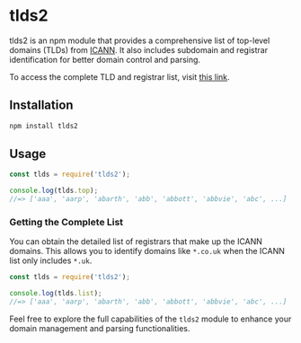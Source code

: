 # tlds2

tlds2 is an npm module that provides a comprehensive list of top-level domains (TLDs) from [ICANN](https://www.icann.org/resources/pages/tlds-2012-02-25-en). It also includes subdomain and registrar identification for better domain control and parsing.

To access the complete TLD and registrar list, visit [this link](https://raw.githubusercontent.com/mykiimike/node-tlds2/master/data/tld-list.txt).

## Installation

```sh
npm install tlds2
```

## Usage

```js
const tlds = require('tlds2');

console.log(tlds.top);
//=> ['aaa', 'aarp', 'abarth', 'abb', 'abbott', 'abbvie', 'abc', ...]
```

### Getting the Complete List

You can obtain the detailed list of registrars that make up the ICANN domains. This allows you to identify domains like `*.co.uk` when the ICANN list only includes `*.uk`.

```js
const tlds = require('tlds2');

console.log(tlds.list);
//=> ['aaa', 'aarp', 'abarth', 'abb', 'abbott', 'abbvie', 'abc', ...]
```

Feel free to explore the full capabilities of the `tlds2` module to enhance your domain management and parsing functionalities.
